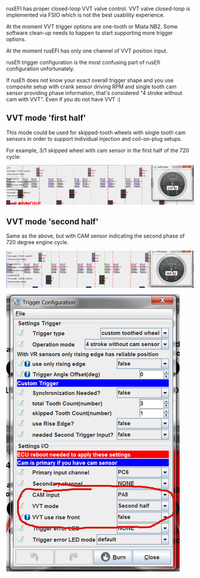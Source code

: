 
rusEFI has proper closed-loop VVT valve control. VVT valve closed-loop is implemented via FSIO which is
not the best usability experience.

 
At the moment VVT trigger options are one-tooth or Miata NB2. Some software clean-up needs to happen
to start supporting more trigger options.


At the moment rusEFI has only one channel of VVT position input.

rusEfi trigger configuration is the most confusing part of rusEfi configuration unfortunately.

If rusEfi does not know your exact overall trigger shape and you use composite setup with crank sensor driving RPM and single tooth cam sensor providing phase information, that's considered "4 stroke without cam with VVT". Even if you do not have VVT :(


## VVT mode 'first half'

This mode could be used for skipped-tooth wheels with single tooth cam sensors in order to support individual injection and coil-on-plug setups.


For example, 3/1 skipped wheel with cam sensor in the first half of the 720 cycle:

![VVT First half](Images/VVT_first_half.png)

## VVT mode 'second half'

Same as the above, but with CAM sensor indicating the second phase of 720 degree engine cycle.

![VVT Second half](Images/VVT_second_half.png)

![VVT Config](Images/VVT_config.png)
